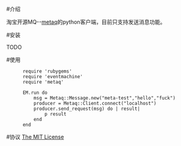 #介绍

淘宝开源MQ--[metaq](https://github.com/killme2008/Metamorphosis)的python客户端，目前只支持发送消息功能。


#安装

TODO

#使用

		  require 'rubygems'
		  require 'eventmachine'
		  require 'metaq'

		  EM.run do
		      msg = Metaq::Message.new("meta-test","hello","fuck")
		      producer = Metaq::Client.connect("localhost")
          	  producer.send_request(msg) do | result|
      	          p result
			  end
          end


#协议
[The MIT License](http://www.opensource.org/licenses/mit-license.html)
